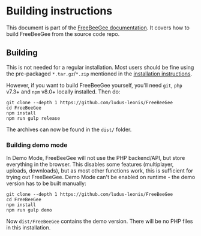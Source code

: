 # Building instructions

This document is part of the [FreeBeeGee documentation](DOCS.md). It covers how to build FreeBeeGee from the source code repo.

## Building

This is not needed for a regular installation. Most users should be fine using the pre-packaged `*.tar.gz`/`*.zip` mentioned in the [installation instructions](INSTALL.md).

However, if you want to build FreeBeeGee yourself, you'll need `git`, `php` v7.3+ and `npm` v8.0+ locally installed. Then do:

```
git clone --depth 1 https://github.com/ludus-leonis/FreeBeeGee
cd FreeBeeGee
npm install
npm run gulp release
```

The archives can now be found in the `dist/` folder.

### Building demo mode

In Demo Mode, FreeBeeGee will not use the PHP backend/API, but store everything in the browser. This disables some features (multiplayer, uploads, downloads), but as most other functions work, this is sufficient for trying out FreeBeeGee. Demo Mode can't be enabled on runtime - the demo version has to be built manually:

```
git clone --depth 1 https://github.com/ludus-leonis/FreeBeeGee
cd FreeBeeGee
npm install
npm run gulp demo
```

Now `dist/FreeBeeGee` contains the demo version. There will be no PHP files in this installation.
